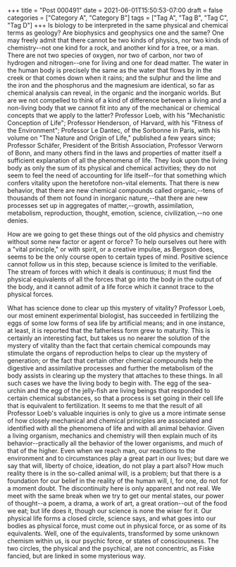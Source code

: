 +++
title = "Post 000491"
date = 2021-06-01T15:50:53-07:00
draft = false
categories = ["Category A", "Category B"]
tags = ["Tag A", "Tag B", "Tag C", "Tag D"]
+++
Is biology to be interpreted in the same physical and chemical terms as geology? Are biophysics and geophysics one and the same? One may freely admit that there cannot be two kinds of physics, nor two kinds of chemistry--not one kind for a rock, and another kind for a tree, or a man. There are not two species of oxygen, nor two of carbon, nor two of hydrogen and nitrogen--one for living and one for dead matter. The water in the human body is precisely the same as the water that flows by in the creek or that comes down when it rains; and the sulphur and the lime and the iron and the phosphorus and the magnesium are identical, so far as chemical analysis can reveal, in the organic and the inorganic worlds. But are we not compelled to think of a kind of difference between a living and a non-living body that we cannot fit into any of the mechanical or chemical concepts that we apply to the latter? Professor Loeb, with his "Mechanistic Conception of Life"; Professor Henderson, of Harvard, with his "Fitness of the Environment"; Professor Le Dantec, of the Sorbonne in Paris, with his volume on "The Nature and Origin of Life," published a few years since; Professor Schäfer, President of the British Association, Professor Verworn of Bonn, and many others find in the laws and properties of matter itself a sufficient explanation of all the phenomena of life. They look upon the living body as only the sum of its physical and chemical activities; they do not seem to feel the need of accounting for life itself--for that something which confers vitality upon the heretofore non-vital elements. That there is new behavior, that there are new chemical compounds called organic,--tens of thousands of them not found in inorganic nature,--that there are new processes set up in aggregates of matter,--growth, assimilation, metabolism, reproduction, thought, emotion, science, civilization,--no one denies.

How are we going to get these things out of the old physics and chemistry without some new factor or agent or force? To help ourselves out here with a "vital principle," or with spirit, or a creative impulse, as Bergson does, seems to be the only course open to certain types of mind. Positive science cannot follow us in this step, because science is limited to the verifiable. The stream of forces with which it deals is continuous; it must find the physical equivalents of all the forces that go into the body in the output of the body, and it cannot admit of a life force which it cannot trace to the physical forces.

What has science done to clear up this mystery of vitality? Professor Loeb, our most eminent experimental biologist, has succeeded in fertilizing the eggs of some low forms of sea life by artificial means; and in one instance, at least, it is reported that the fatherless form grew to maturity. This is certainly an interesting fact, but takes us no nearer the solution of the mystery of vitality than the fact that certain chemical compounds may stimulate the organs of reproduction helps to clear up the mystery of generation; or the fact that certain other chemical compounds help the digestive and assimilative processes and further the metabolism of the body assists in clearing up the mystery that attaches to these things. In all such cases we have the living body to begin with. The egg of the sea-urchin and the egg of the jelly-fish are living beings that responded to certain chemical substances, so that a process is set going in their cell life that is equivalent to fertilization. It seems to me that the result of all Professor Loeb's valuable inquiries is only to give us a more intimate sense of how closely mechanical and chemical principles are associated and identified with all the phenomena of life and with all animal behavior. Given a living organism, mechanics and chemistry will then explain much of its behavior--practically all the behavior of the lower organisms, and much of that of the higher. Even when we reach man, our reactions to the environment and to circumstances play a great part in our lives; but dare we say that will, liberty of choice, ideation, do not play a part also? How much reality there is in the so-called animal will, is a problem; but that there is a foundation for our belief in the reality of the human will, I, for one, do not for a moment doubt. The discontinuity here is only apparent and not real. We meet with the same break when we try to get our mental states, our power of thought--a poem, a drama, a work of art, a great oration--out of the food we eat; but life does it, though our science is none the wiser for it. Our physical life forms a closed circle, science says, and what goes into our bodies as physical force, must come out in physical force, or as some of its equivalents. Well, one of the equivalents, transformed by some unknown chemism within us, is our psychic force, or states of consciousness. The two circles, the physical and the psychical, are not concentric, as Fiske fancied, but are linked in some mysterious way.
